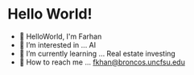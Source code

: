 # Hello World!
- 👋 HelloWorld, I'm Farhan
- 🤖 I’m interested in ... AI
- 🏡 I’m currently learning ... Real estate investing
- 🚀 How to reach me ... fkhan@broncos.uncfsu.edu
